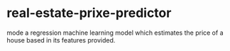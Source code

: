 # real-estate-prixe-predictor
mode a regression machine learning model which estimates the price of a house based in its features provided.
